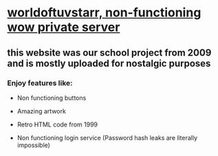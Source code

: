 # [worldoftuvstarr, non-functioning wow private server](https://worlfoftuvstarr.z22.web.core.windows.net/)

## this website was our school project from 2009 and is mostly uploaded for nostalgic purposes

### Enjoy features like:

* Non functioning buttons

* Amazing artwork

* Retro HTML code from 1999

* Non functioning login service (Password hash leaks are literally impossible)

